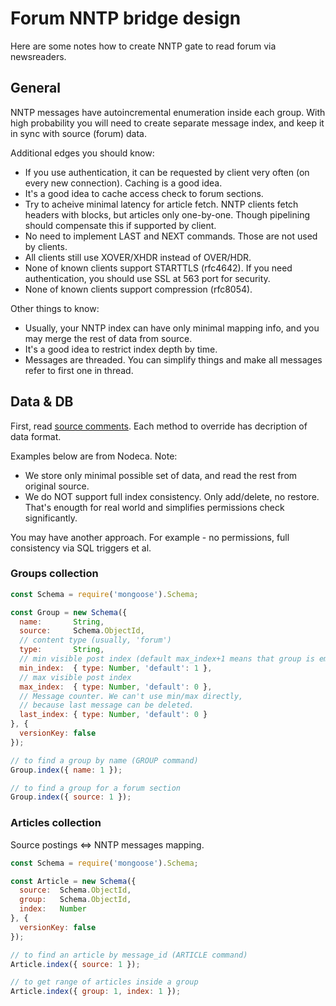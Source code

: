 Forum NNTP bridge design
========================

Here are some notes how to create NNTP gate to read forum
via newsreaders.


General
-------

NNTP messages have autoincremental enumeration inside each group.
With high probability you will need to create separate message index,
and keep it in sync with source (forum) data.

Additional edges you should know:

- If you use authentication, it can be requested by client very often
  (on every new connection). Caching is a good idea.
- It's a good idea to cache access check to forum sections.
- Try to acheive minimal latency for article fetch. NNTP clients
  fetch headers with blocks, but articles only one-by-one. Though
  pipelining should compensate this if supported by client.
- No need to implement LAST and NEXT commands. Those are not
  used by clients.
- All clients still use XOVER/XHDR instead of OVER/HDR.
- None of known clients support STARTTLS (rfc4642). If you need
  authentication, you should use SSL at 563 port for security.
- None of known clients support compression (rfc8054).

Other things to know:

- Usually, your NNTP index can have only minimal mapping info, and
  you may merge the rest of data from source.
- It's a good idea to restrict index depth by time.
- Messages are threaded. You can simplify things and make all messages
  refer to first one in thread.


Data & DB
---------

First, read
[source comments](https://github.com/nodeca/nntp-server/blob/master/index.js).
Each method to override has decription of data format.

Examples below are from Nodeca. Note:

- We store only minimal possible set of data, and read the rest from
  original source.
- We do NOT support full index consistency. Only add/delete, no restore. That's
  enougth for real world and simplifies permissions check significantly.

You may have another approach. For example - no permissions, full consistency
via SQL triggers et al.


### Groups collection

```js
const Schema = require('mongoose').Schema;

const Group = new Schema({
  name:       String,
  source:     Schema.ObjectId,
  // content type (usually, 'forum')
  type:       String,
  // min visible post index (default max_index+1 means that group is empty)
  min_index:  { type: Number, 'default': 1 },
  // max visible post index
  max_index:  { type: Number, 'default': 0 },
  // Message counter. We can't use min/max directly,
  // because last message can be deleted.
  last_index: { type: Number, 'default': 0 }
}, {
  versionKey: false
});

// to find a group by name (GROUP command)
Group.index({ name: 1 });

// to find a group for a forum section
Group.index({ source: 1 });
```


### Articles collection

Source postings <=> NNTP messages mapping.

```js
const Schema = require('mongoose').Schema;

const Article = new Schema({
  source:  Schema.ObjectId,
  group:   Schema.ObjectId,
  index:   Number
}, {
  versionKey: false
});

// to find an article by message_id (ARTICLE command)
Article.index({ source: 1 });

// to get range of articles inside a group
Article.index({ group: 1, index: 1 });
```
